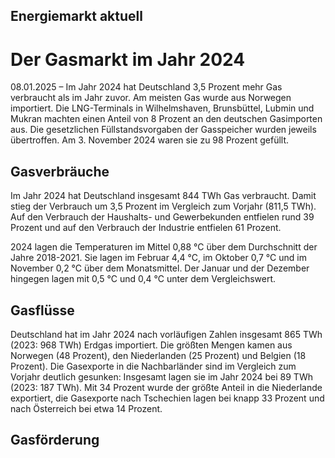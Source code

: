 





## Energiemarkt aktuell
# Der Gasmarkt im Jahr 2024


08.01.2025 – Im Jahr 2024 hat Deutschland 3,5 Prozent mehr Gas verbraucht als im Jahr zuvor. Am meisten Gas wurde aus Norwegen importiert. Die LNG-Terminals in Wilhelmshaven, Brunsbüttel, Lubmin und Mukran machten einen Anteil von 8 Prozent an den deutschen Gasimporten aus. Die gesetzlichen Füllstandsvorgaben der Gasspeicher wurden jeweils übertroffen. Am 3. November 2024 waren sie zu 98 Prozent gefüllt.
## **Gasverbräuche**











Im Jahr 2024 hat Deutschland insgesamt 844 TWh Gas verbraucht. Damit stieg der Verbrauch um 3,5 Prozent im Vergleich zum Vorjahr (811,5 TWh). Auf den Verbrauch der Haushalts- und Gewerbekunden entfielen rund 39 Prozent und auf den Verbrauch der Industrie entfielen 61 Prozent.











2024 lagen die Temperaturen im Mittel 0,88 °C über dem Durchschnitt der Jahre 2018-2021. Sie lagen im Februar 4,4 °C, im Oktober 0,7 °C und im November 0,2 °C über dem Monatsmittel. Der Januar und der Dezember hingegen lagen mit 0,5 °C und 0,4 °C unter dem Vergleichswert.
## **Gasflüsse**











Deutschland hat im Jahr 2024 nach vorläufigen Zahlen insgesamt 865 TWh (2023: 968 TWh) Erdgas importiert. Die größten Mengen kamen aus Norwegen (48 Prozent), den Niederlanden (25 Prozent) und Belgien (18 Prozent).
Die Gasexporte in die Nachbarländer sind im Vergleich zum Vorjahr deutlich gesunken: Insgesamt lagen sie im Jahr 2024 bei 89 TWh (2023: 187 TWh). Mit 34 Prozent wurde der größte Anteil in die Niederlande exportiert, die Gasexporte nach Tschechien lagen bei knapp 33 Prozent und nach Österreich bei etwa 14 Prozent.
## **Gasförderung**












